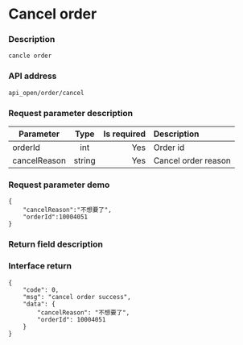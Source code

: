 # Cancel order

### Description

    cancle order

### API address

    api_open/order/cancel

### Request parameter description

| Parameter           | Type          | Is required | Description             |
| ------------------- |:-------------:| -----------:| :-----------------------|
| orderId                | int           |     Yes      |   Order id         |
| cancelReason                | string           |     Yes      |   Cancel order reason         |


### Request parameter demo

	{
    	"cancelReason":"不想要了",
    	"orderId":10004051
    }

### Return field description

### Interface return

	{
        "code": 0,
        "msg": "cancel order success",
        "data": {
            "cancelReason": "不想要了",
            "orderId": 10004051
        }
    }


